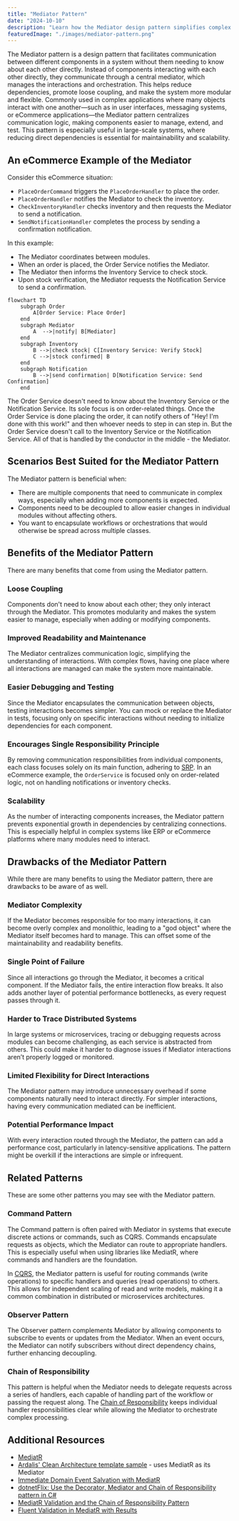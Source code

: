 ```yaml
---
title: "Mediator Pattern"
date: "2024-10-10"
description: "Learn how the Mediator design pattern simplifies complex interactions by centralizing communication between components. Ideal for systems needing loose coupling, this pattern enhances modularity, scalability, and maintainability, making it a go-to for complex applications."
featuredImage: "./images/mediator-pattern.png"
---
```


The Mediator pattern is a design pattern that facilitates communication between different components in a system without them needing to know about each other directly. Instead of components interacting with each other directly, they communicate through a central mediator, which manages the interactions and orchestration. This helps reduce dependencies, promote loose coupling, and make the system more modular and flexible. Commonly used in complex applications where many objects interact with one another—such as in user interfaces, messaging systems, or eCommerce applications—the Mediator pattern centralizes communication logic, making components easier to manage, extend, and test. This pattern is especially useful in large-scale systems, where reducing direct dependencies is essential for maintainability and scalability.

## An eCommerce Example of the Mediator


Consider this eCommerce situation:

- `PlaceOrderCommand` triggers the `PlaceOrderHandler` to place the order.
- `PlaceOrderHandler` notifies the Mediator to check the inventory.
- `CheckInventoryHandler` checks inventory and then requests the Mediator to send a notification.
- `SendNotificationHandler` completes the process by sending a confirmation notification.

In this example:

- The Mediator coordinates between modules.
- When an order is placed, the Order Service notifies the Mediator.
- The Mediator then informs the Inventory Service to check stock.
- Upon stock verification, the Mediator requests the Notification Service to send a confirmation.

```mermaid
flowchart TD
    subgraph Order
        A[Order Service: Place Order]
    end
    subgraph Mediator
        A  -->|notify| B[Mediator]
    end
    subgraph Inventory
        B -->|check stock| C[Inventory Service: Verify Stock]
        C -->|stock confirmed| B
    end
    subgraph Notification
        B -->|send confirmation| D[Notification Service: Send Confirmation]    
    end
```

The Order Service doesn't need to know about the Inventory Service or the Notification Service. Its sole focus is on order-related things. Once the Order Service is done placing the order, it can notify others of "Hey! I'm done with this work!" and then whoever needs to step in can step in. But the Order Service doesn't call to the Inventory Service or the Notification Service. All of that is handled by the conductor in the middle - the Mediator.

## Scenarios Best Suited for the Mediator Pattern

The Mediator pattern is beneficial when:

- There are multiple components that need to communicate in complex ways, especially when adding more components is expected.
- Components need to be decoupled to allow easier changes in individual modules without affecting others.
- You want to encapsulate workflows or orchestrations that would otherwise be spread across multiple classes.

## Benefits of the Mediator Pattern

There are many benefits that come from using the Mediator pattern.

### Loose Coupling

Components don't need to know about each other; they only interact through the Mediator. This promotes modularity and makes the system easier to manage, especially when adding or modifying components.

### Improved Readability and Maintenance

The Mediator centralizes communication logic, simplifying the understanding of interactions. With complex flows, having one place where all interactions are managed can make the system more maintainable.

### Easier Debugging and Testing

Since the Mediator encapsulates the communication between objects, testing interactions becomes simpler. You can mock or replace the Mediator in tests, focusing only on specific interactions without needing to initialize dependencies for each component.

### Encourages Single Responsibility Principle

By removing communication responsibilities from individual components, each class focuses solely on its main function, adhering to [SRP](/principles/single-responsibility-principle). In an eCommerce example, the `OrderService` is focused only on order-related logic, not on handling notifications or inventory checks.

### Scalability

As the number of interacting components increases, the Mediator pattern prevents exponential growth in dependencies by centralizing connections. This is especially helpful in complex systems like ERP or eCommerce platforms where many modules need to interact.

## Drawbacks of the Mediator Pattern

While there are many benefits to using the Mediator pattern, there are drawbacks to be aware of as well.

### Mediator Complexity

If the Mediator becomes responsible for too many interactions, it can become overly complex and monolithic, leading to a "god object" where the Mediator itself becomes hard to manage. This can offset some of the maintainability and readability benefits.

### Single Point of Failure

Since all interactions go through the Mediator, it becomes a critical component. If the Mediator fails, the entire interaction flow breaks. It also adds another layer of potential performance bottlenecks, as every request passes through it.

### Harder to Trace Distributed Systems

In large systems or microservices, tracing or debugging requests across modules can become challenging, as each service is abstracted from others. This could make it harder to diagnose issues if Mediator interactions aren’t properly logged or monitored.

### Limited Flexibility for Direct Interactions

The Mediator pattern may introduce unnecessary overhead if some components naturally need to interact directly. For simpler interactions, having every communication mediated can be inefficient.

### Potential Performance Impact

With every interaction routed through the Mediator, the pattern can add a performance cost, particularly in latency-sensitive applications. The pattern might be overkill if the interactions are simple or infrequent.

## Related Patterns

These are some other patterns you may see with the Mediator pattern.

### Command Pattern

The Command pattern is often paired with Mediator in systems that execute discrete actions or commands, such as CQRS. Commands encapsulate requests as objects, which the Mediator can route to appropriate handlers. This is especially useful when using libraries like MediatR, where commands and handlers are the foundation.

In [CQRS](/design-patterns/cqrs-pattern), the Mediator pattern is useful for routing commands (write operations) to specific handlers and queries (read operations) to others. This allows for independent scaling of read and write models, making it a common combination in distributed or microservices architectures.

### Observer Pattern

The Observer pattern complements Mediator by allowing components to subscribe to events or updates from the Mediator. When an event occurs, the Mediator can notify subscribers without direct dependency chains, further enhancing decoupling.

### Chain of Responsibility

This pattern is helpful when the Mediator needs to delegate requests across a series of handlers, each capable of handling part of the workflow or passing the request along. The [Chain of Responsibility](/design-patterns/chain-of-responsibility-pattern) keeps individual handler responsibilities clear while allowing the Mediator to orchestrate complex processing.

## Additional Resources

- [MediatR](https://github.com/jbogard/MediatR)
- [Ardalis' Clean Architecture template sample](https://github.com/ardalis/CleanArchitecture/tree/main/sample) - uses MediatR as its Mediator
- [Immediate Domain Event Salvation with MediatR](https://ardalis.com/immediate-domain-event-salvation-with-mediatr/)
- [dotnetFlix: Use the Decorator, Mediator and Chain of Responsibility pattern in C#](https://www.youtube.com/watch?v=eSQHpfaYspw)
- [MediatR Validation and the Chain of Responsibility Pattern](https://www.youtube.com/watch?v=row6bEoKn20)
- [Fluent Validation in MediatR with Results](https://www.youtube.com/watch?v=9KuLsPV8BYU)
